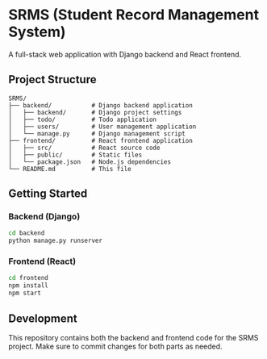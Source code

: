 # SRMS (Student Record Management System)

A full-stack web application with Django backend and React frontend.

## Project Structure

```
SRMS/
├── backend/           # Django backend application
│   ├── backend/       # Django project settings
│   ├── todo/          # Todo application
│   ├── users/         # User management application
│   └── manage.py      # Django management script
├── frontend/          # React frontend application
│   ├── src/           # React source code
│   ├── public/        # Static files
│   └── package.json   # Node.js dependencies
└── README.md          # This file
```

## Getting Started

### Backend (Django)
```bash
cd backend
python manage.py runserver
```

### Frontend (React)
```bash
cd frontend
npm install
npm start
```

## Development

This repository contains both the backend and frontend code for the SRMS project. Make sure to commit changes for both parts as needed.